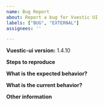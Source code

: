 ```yaml
---
name: Bug Report
about: Report a bug for Vuestic UI
labels: ["BUG", "EXTERNAL"]
assignees: ''

---
```


**Vuestic-ui version:** 1.4.10

**Steps to reproduce**

**What is the expected behavior?**

**What is the current behavior?**

**Other information**
